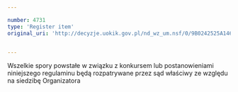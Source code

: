 ```yaml
---

number: 4731
type: 'Register item'
original_uri: 'http://decyzje.uokik.gov.pl/nd_wz_um.nsf/0/9B0242525A146786C1257B750026B87A?OpenDocument'


---
```


Wszelkie spory powstałe w związku z konkursem lub postanowieniami niniejszego regulaminu będą rozpatrywane przez sąd właściwy ze względu na siedzibę Organizatora
